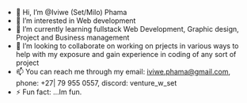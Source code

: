 - 👋 Hi, I’m @Iviwe (Set/Milo) Phama
- 👀 I’m interested in Web development
- 🌱 I’m currently learning fullstack Web Development, Graphic design, Project and Business management
- 💞️ I’m looking to collaborate on working on prjects in various ways to help with my exposure and gain experience in coding of any sort of project
- 📫 You can reach me through my email: iviwe.phama@gmail.com, phone: +27| 79 955 0557, discord: venture_w_set
- ⚡ Fun fact: ...Im fun.

<!---
IviweSet/IviweSet is a ✨ progress ✨ repository because its `README.md` (this file) appears on your GitHub profile.
You can click the Preview link to take a look at your changes.
--->
